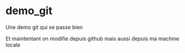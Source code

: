 # demo_git
Une demo git qui se passe bien

Et maintentant on modifie depuis github mais aussi depuis ma machine locale
